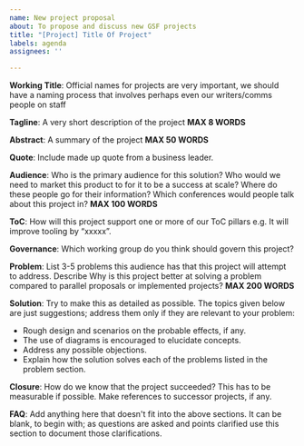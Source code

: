 ```yaml
---
name: New project proposal
about: To propose and discuss new GSF projects
title: "[Project] Title Of Project"
labels: agenda
assignees: ''

---
```


**Working Title**: Official names for projects are very important, we should have a naming process that involves perhaps even our writers/comms people on staff

**Tagline**: A very short description of the project **MAX 8 WORDS**

**Abstract**: A summary of the project **MAX 50 WORDS**

**Quote**: Include made up quote from a business leader.

**Audience**: Who is the primary audience for this solution? Who would we need to market this product to for it to be a success at scale? Where do these people go for their information? Which conferences would people talk about this project in? **MAX 100 WORDS**

**ToC**: How will this project support one or more of our ToC pillars
e.g. It will improve tooling by “xxxxx”.

**Governance**: Which working group do you think should govern this project?

**Problem**: List 3-5 problems this audience has that this project will attempt to address. Describe Why is this project better at solving a problem compared to parallel proposals or implemented projects? **MAX 200 WORDS**

**Solution**: Try to make this as detailed as possible. The topics given below are just suggestions; address them only if they are relevant to your problem:
- Rough design and scenarios on the probable effects, if any.
- The use of diagrams is encouraged to elucidate concepts.
- Address any possible objections.
- Explain how the solution solves each of the problems listed in the problem section.

**Closure**: How do we know that the project succeeded? This has to be measurable if possible. Make references to successor projects, if any.

**FAQ**: Add anything here that doesn't fit into the above sections. It can be blank, to begin with; as questions are asked and points clarified use this section to document those clarifications.
